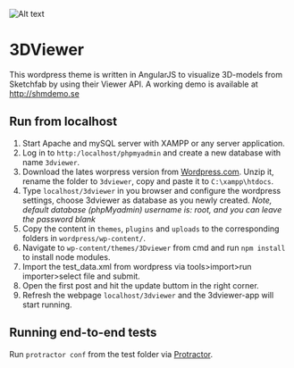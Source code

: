 ![Alt text](gif_animation.gif?raw=true "Title")

# 3DViewer

This wordpress theme is written in AngularJS to visualize 3D-models from Sketchfab by using their Viewer API. A working demo is available at http://shmdemo.se

## Run from localhost
1. Start Apache and mySQL server with XAMPP or any server application.
2. Log in to `http:/localhost/phpmyadmin` and create a new database with name `3dviewer`.
3. Download the lates worpress version from [Wordpress.com](https://wordpress.org/download/). Unzip it, rename the folder to `3dviewer`, copy and paste it to `C:\xampp\htdocs`.
4. Type `localhost/3dviewer` in you browser and configure the wordpress settings, choose 3dviewer as database as you newly created.
*Note, default database (phpMyadmin) username is: root, and you can leave the password blank*
5. Copy the content in `themes`, `plugins` and `uploads` to the corresponding folders in `wordpress/wp-content/`.
6. Navigate to `wp-content/themes/3Dviewer` from cmd and run `npm install` to install node modules.
7. Import the test_data.xml from wordpress via tools>import>run importer>select file and submit.
7. Open the first post and hit the update buttom in the right corner.
9. Refresh the webpage `localhost/3dviewer` and the 3dviewer-app will start running.

## Running end-to-end tests
Run `protractor conf` from the test folder via [Protractor](http://www.protractortest.org/).



